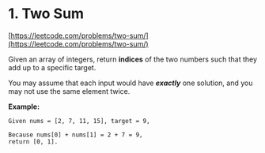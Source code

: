 # 1. Two Sum #

[https://leetcode.com/problems/two-sum/](https://leetcode.com/problems/two-sum/)

Given an array of integers, return <b>indices</b> of the two numbers such that they add up to a specific target.

You may assume that each input would have <b><i>exactly</b></i> one solution, and you may not use the same element twice.

<b>Example:</b>

```
Given nums = [2, 7, 11, 15], target = 9,

Because nums[0] + nums[1] = 2 + 7 = 9,
return [0, 1].
```